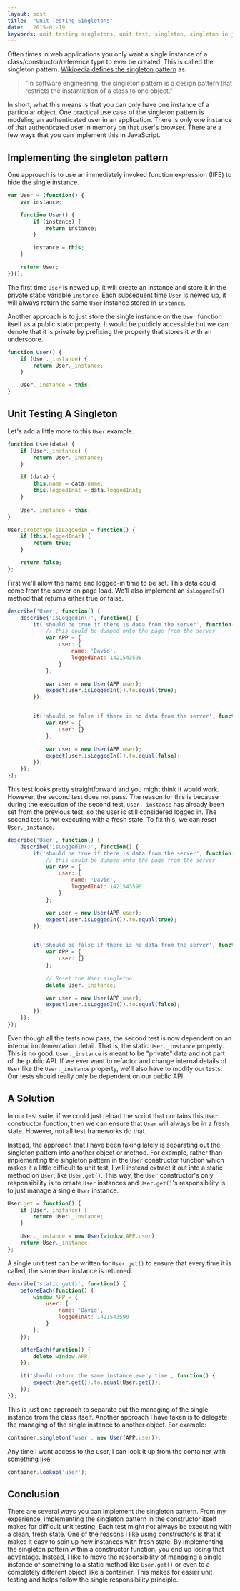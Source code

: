 ```yaml
---
layout: post
title:  "Unit Testing Singletons"
date:   2015-01-19
keywords: unit testing singletons, unit test, singleton, singleton in javascript, singleton design pattern
---
```


Often times in web applications you only want a single instance of a class/constructor/reference type to ever be created. This is called the singleton pattern. [Wikipedia defines the singleton pattern](http://en.wikipedia.org/wiki/Singleton_pattern) as:

>  "In software engineering, the singleton pattern is a design pattern that restricts the instantiation of a class to one object."

In short, what this means is that you can only have one instance of a particular object. One practical use case of the singleton pattern is modeling an authenticated user in an application. There is only one instance of that authenticated user in memory on that user's browser. There are a few ways that you can implement this in JavaScript.

## Implementing the singleton pattern

One approach is to use an immediately invoked function expression (IIFE) to hide the single instance.

```js
var User = (function() {
	var instance;

	function User() {
	    if (instance) {
	        return instance;
	    }

	    instance = this;
	}

	return User;
})();
```

The first time `User` is newed up, it will create an instance and store it in the private static variable `instance`. Each subsequent time `User` is newed up, it will always return the same `User` instance stored in `instance`.

Another approach is to just store the single instance on the `User` function itself as a public static property. It would be publicly accessible but we can denote that it is private by prefixing the property that stores it with an underscore.

```js
function User() {
	if (User._instance) {
	    return User._instance;
	}

	User._instance = this;
}
```

## Unit Testing A Singleton

Let's add a little more to this `User` example. 

```js
function User(data) {
	if (User._instance) {
	    return User._instance;
	}

	if (data) {
		this.name = data.name;
		this.loggedInAt = data.loggedInAt;
	}
	
	User._instance = this;
}

User.prototype.isLoggedIn = function() {
	if (this.loggedInAt) {
		return true;
	}

	return false;
};
```

First we'll allow the name and logged-in time to be set. This data could come from the server on page load. We'll also implement an `isLoggedIn()` method that returns either true or false.

```js
describe('User', function() {
	describe('isLoggedIn()', function() {
		it('should be true if there is data from the server', function() {
			// this could be dumped onto the page from the server
			var APP = {
				user: {
					name: 'David',
					loggedInAt: 1421543590
				}
			};

			var user = new User(APP.user);
			expect(user.isLoggedIn()).to.equal(true);
		});


		it('should be false if there is no data from the server', function() {
			var APP = {
				user: {}
			};

			var user = new User(APP.user);
			expect(user.isLoggedIn()).to.equal(false);
		});
	});
});
```

This test looks pretty straightforward and you might think it would work. However, the second test does not pass. The reason for this is because during the execution of the second test, `User._instance` has already been set from the previous test, so the user is still considered logged in. The second test is not executing with a fresh state. To fix this, we can reset `User._instance`.

```js
describe('User', function() {
	describe('isLoggedIn()', function() {
		it('should be true if there is data from the server', function() {
			// this could be dumped onto the page from the server
			var APP = {
				user: {
					name: 'David',
					loggedInAt: 1421543590
				}
			};

			var user = new User(APP.user);
			expect(user.isLoggedIn()).to.equal(true);
		});


		it('should be false if there is no data from the server', function() {
			var APP = {
				user: {}
			};
			
			// Reset the User singleton
			delete User._instance;

			var user = new User(APP.user);
			expect(user.isLoggedIn()).to.equal(false);
		});
	});
});
```

Even though all the tests now pass, the second test is now dependent on an internal implementation detail. That is, the static `User._instance` property. This is no good. `User._instance` is meant to be "private" data and not part of the public API. If we ever want to refactor and change internal details of `User` like the `User._instance` property, we'll also have to modify our tests. Our tests should really only be dependent on our public API.

## A Solution

In our test suite, if we could just reload the script that contains this `User` constructor function, then we can ensure that `User` will always be in a fresh state. However, not all test frameworks do that. 

Instead, the approach that I have been taking lately is separating out the singleton pattern into another object or method. For example, rather than implementing the singleton pattern in the `User` constructor function which makes it a little difficult to unit test, I will instead extract it out into a static method on `User`, like `User.get()`. This way, the `User` constructor's only responsibility is to create `User` instances and `User.get()`'s responsibility is to just manage a single `User` instance.

```js
User.get = function() {
	if (User._instance) {
	    return User._instance;
	}

	User._instance = new User(window.APP.user);
	return User._instance;
};
```

A single unit test can be written for `User.get()` to ensure that every time it is called, the same `User` instance is returned.


```js
describe('static get()', function() {
	beforeEach(function() {
		window.APP = {
			user: {
				name: 'David',
				loggedInAt: 1421543590
			}
		};
	});

	afterEach(function() {
		delete window.APP;
	});

	it('should return the same instance every time', function() {
		expect(User.get()).to.equal(User.get());
	});
});
```

This is just one approach to separate out the managing of the single instance from the class itself. Another approach I have taken is to delegate the managing of the single instance to another object. For example:

```js
container.singleton('user', new User(APP.user));
```

Any time I want access to the user, I can look it up from the container with something like:

```js
container.lookup('user');
```

## Conclusion

There are several ways you can implement the singleton pattern. From my experience, implementing the singleton pattern in the constructor itself makes for difficult unit testing. Each test might not always be executing with a clean, fresh state. One of the reasons I like using constructors is that it makes it easy to spin up new instances with fresh state. By implementing the singleton pattern within a constructor function, you end up losing that advantage. Instead, I like to move the responsibility of managing a single instance of something to a static method like `User.get()` or even to a completely different object like a container. This makes for easier unit testing and helps follow the single responsibility principle.